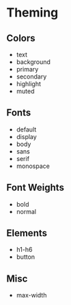 
# Theming

## Colors

- text
- background
- primary
- secondary
- highlight
- muted

## Fonts

- default
- display
- body
- sans
- serif
- monospace

## Font Weights

- bold
- normal

## Elements

- h1-h6
- button

## Misc

- max-width
